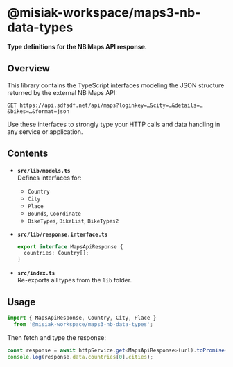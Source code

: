 # @misiak-workspace/maps3-nb-data-types

**Type definitions for the NB Maps API response.**

## Overview

This library contains the TypeScript interfaces modeling the JSON structure returned by the external NB Maps API:

```
GET https://api.sdfsdf.net/api/maps?loginkey=…&city=…&details=…&bikes=…&format=json
```

Use these interfaces to strongly type your HTTP calls and data handling in any service or application.

## Contents

- **`src/lib/models.ts`**  
  Defines interfaces for:
    - `Country`
    - `City`
    - `Place`
    - `Bounds`, `Coordinate`
    - `BikeTypes`, `BikeList`, `BikeTypes2`

- **`src/lib/response.interface.ts`**
  ```ts
  export interface MapsApiResponse {
    countries: Country[];
  }
  ```

- **`src/index.ts`**  
  Re-exports all types from the `lib` folder.

## Usage

```ts
import { MapsApiResponse, Country, City, Place }
  from '@misiak-workspace/maps3-nb-data-types';
```

Then fetch and type the response:

```ts
const response = await httpService.get<MapsApiResponse>(url).toPromise();
console.log(response.data.countries[0].cities);
```
